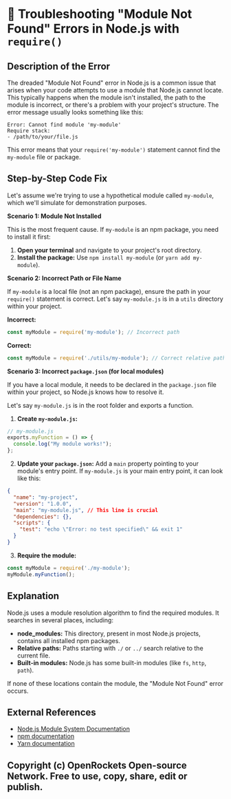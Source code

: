 # 🐞 Troubleshooting "Module Not Found" Errors in Node.js with `require()`


## Description of the Error

The dreaded "Module Not Found" error in Node.js is a common issue that arises when your code attempts to use a module that Node.js cannot locate. This typically happens when the module isn't installed, the path to the module is incorrect, or there's a problem with your project's structure.  The error message usually looks something like this:

```
Error: Cannot find module 'my-module'
Require stack:
- /path/to/your/file.js
```

This error means that your `require('my-module')` statement cannot find the `my-module` file or package.

## Step-by-Step Code Fix

Let's assume we're trying to use a hypothetical module called `my-module`, which we'll simulate for demonstration purposes.

**Scenario 1: Module Not Installed**

This is the most frequent cause.  If `my-module` is an npm package, you need to install it first:

1. **Open your terminal** and navigate to your project's root directory.
2. **Install the package:**  Use `npm install my-module` (or `yarn add my-module`).

**Scenario 2: Incorrect Path or File Name**

If `my-module` is a local file (not an npm package), ensure the path in your `require()` statement is correct.  Let's say `my-module.js` is in a `utils` directory within your project.

**Incorrect:**

```javascript
const myModule = require('my-module'); // Incorrect path
```

**Correct:**

```javascript
const myModule = require('./utils/my-module'); // Correct relative path
```

**Scenario 3: Incorrect `package.json` (for local modules)**

If you have a local module, it needs to be declared in the `package.json` file within your project, so Node.js knows how to resolve it.

Let's say `my-module.js` is in the root folder and exports a function.

1. **Create `my-module.js`:**

```javascript
// my-module.js
exports.myFunction = () => {
  console.log("My module works!");
};
```

2. **Update your `package.json`:**  Add a `main` property pointing to your module's entry point.  If `my-module.js` is your main entry point, it can look like this:

```json
{
  "name": "my-project",
  "version": "1.0.0",
  "main": "my-module.js", // This line is crucial
  "dependencies": {},
  "scripts": {
    "test": "echo \"Error: no test specified\" && exit 1"
  }
}
```

3. **Require the module:**

```javascript
const myModule = require('./my-module');
myModule.myFunction();
```


## Explanation

Node.js uses a module resolution algorithm to find the required modules.  It searches in several places, including:

* **node_modules:** This directory, present in most Node.js projects, contains all installed npm packages.
* **Relative paths:** Paths starting with `./` or `../` search relative to the current file.
* **Built-in modules:** Node.js has some built-in modules (like `fs`, `http`, `path`).

If none of these locations contain the module, the "Module Not Found" error occurs.

## External References

* [Node.js Module System Documentation](https://nodejs.org/api/modules.html)
* [npm documentation](https://docs.npmjs.com/)
* [Yarn documentation](https://yarnpkg.com/getting-started/install)


## Copyright (c) OpenRockets Open-source Network. Free to use, copy, share, edit or publish.

